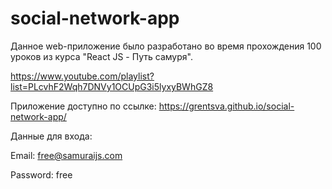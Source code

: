 # social-network-app

Данное web-приложение было разработано во время прохождения 100 уроков из курса "React JS - Путь самуря".

https://www.youtube.com/playlist?list=PLcvhF2Wqh7DNVy1OCUpG3i5lyxyBWhGZ8

Приложение доступно по ссылке: https://grentsva.github.io/social-network-app/

Данные для входа:

Email: free@samuraijs.com

Password: free
